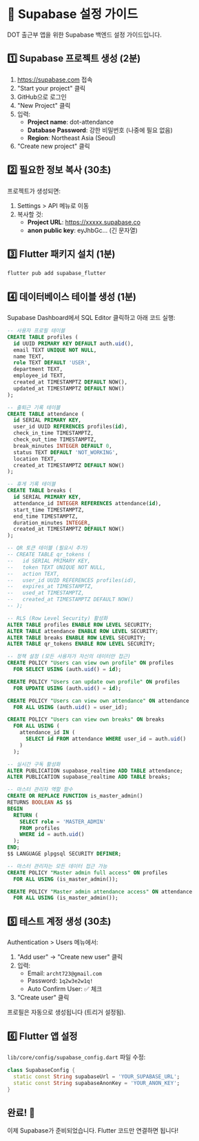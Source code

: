 # 🚀 Supabase 설정 가이드

DOT 출근부 앱을 위한 Supabase 백엔드 설정 가이드입니다.

## 1️⃣ Supabase 프로젝트 생성 (2분)

1. https://supabase.com 접속
2. "Start your project" 클릭
3. GitHub으로 로그인
4. "New Project" 클릭
5. 입력:
   - **Project name**: dot-attendance
   - **Database Password**: 강한 비밀번호 (나중에 필요 없음)
   - **Region**: Northeast Asia (Seoul)
6. "Create new project" 클릭

## 2️⃣ 필요한 정보 복사 (30초)

프로젝트가 생성되면:
1. Settings > API 메뉴로 이동
2. 복사할 것:
   - **Project URL**: https://xxxxx.supabase.co
   - **anon public key**: eyJhbGc... (긴 문자열)

## 3️⃣ Flutter 패키지 설치 (1분)

```bash
flutter pub add supabase_flutter
```

## 4️⃣ 데이터베이스 테이블 생성 (1분)

Supabase Dashboard에서 SQL Editor 클릭하고 아래 코드 실행:

```sql
-- 사용자 프로필 테이블
CREATE TABLE profiles (
  id UUID PRIMARY KEY DEFAULT auth.uid(),
  email TEXT UNIQUE NOT NULL,
  name TEXT,
  role TEXT DEFAULT 'USER',
  department TEXT,
  employee_id TEXT,
  created_at TIMESTAMPTZ DEFAULT NOW(),
  updated_at TIMESTAMPTZ DEFAULT NOW()
);

-- 출퇴근 기록 테이블
CREATE TABLE attendance (
  id SERIAL PRIMARY KEY,
  user_id UUID REFERENCES profiles(id),
  check_in_time TIMESTAMPTZ,
  check_out_time TIMESTAMPTZ,
  break_minutes INTEGER DEFAULT 0,
  status TEXT DEFAULT 'NOT_WORKING',
  location TEXT,
  created_at TIMESTAMPTZ DEFAULT NOW()
);

-- 휴게 기록 테이블
CREATE TABLE breaks (
  id SERIAL PRIMARY KEY,
  attendance_id INTEGER REFERENCES attendance(id),
  start_time TIMESTAMPTZ,
  end_time TIMESTAMPTZ,
  duration_minutes INTEGER,
  created_at TIMESTAMPTZ DEFAULT NOW()
);

-- QR 토큰 테이블 (필요시 추가)
-- CREATE TABLE qr_tokens (
--   id SERIAL PRIMARY KEY,
--   token TEXT UNIQUE NOT NULL,
--   action TEXT,
--   user_id UUID REFERENCES profiles(id),
--   expires_at TIMESTAMPTZ,
--   used_at TIMESTAMPTZ,
--   created_at TIMESTAMPTZ DEFAULT NOW()
-- );

-- RLS (Row Level Security) 활성화
ALTER TABLE profiles ENABLE ROW LEVEL SECURITY;
ALTER TABLE attendance ENABLE ROW LEVEL SECURITY;
ALTER TABLE breaks ENABLE ROW LEVEL SECURITY;
ALTER TABLE qr_tokens ENABLE ROW LEVEL SECURITY;

-- 정책 설정 (모든 사용자가 자신의 데이터만 접근)
CREATE POLICY "Users can view own profile" ON profiles
  FOR SELECT USING (auth.uid() = id);

CREATE POLICY "Users can update own profile" ON profiles
  FOR UPDATE USING (auth.uid() = id);

CREATE POLICY "Users can view own attendance" ON attendance
  FOR ALL USING (auth.uid() = user_id);

CREATE POLICY "Users can view own breaks" ON breaks
  FOR ALL USING (
    attendance_id IN (
      SELECT id FROM attendance WHERE user_id = auth.uid()
    )
  );

-- 실시간 구독 활성화
ALTER PUBLICATION supabase_realtime ADD TABLE attendance;
ALTER PUBLICATION supabase_realtime ADD TABLE breaks;

-- 마스터 관리자 역할 함수
CREATE OR REPLACE FUNCTION is_master_admin()
RETURNS BOOLEAN AS $$
BEGIN
  RETURN (
    SELECT role = 'MASTER_ADMIN' 
    FROM profiles 
    WHERE id = auth.uid()
  );
END;
$$ LANGUAGE plpgsql SECURITY DEFINER;

-- 마스터 관리자는 모든 데이터 접근 가능
CREATE POLICY "Master admin full access" ON profiles
  FOR ALL USING (is_master_admin());

CREATE POLICY "Master admin attendance access" ON attendance
  FOR ALL USING (is_master_admin());
```

## 5️⃣ 테스트 계정 생성 (30초)

Authentication > Users 메뉴에서:
1. "Add user" → "Create new user" 클릭
2. 입력:
   - Email: `archt723@gmail.com`
   - Password: `1q2w3e2w1q!`
   - Auto Confirm User: ✅ 체크
3. "Create user" 클릭

프로필은 자동으로 생성됩니다 (트리거 설정됨).

## 6️⃣ Flutter 앱 설정

`lib/core/config/supabase_config.dart` 파일 수정:

```dart
class SupabaseConfig {
  static const String supabaseUrl = 'YOUR_SUPABASE_URL';
  static const String supabaseAnonKey = 'YOUR_ANON_KEY';
}
```

## 완료! 🎉

이제 Supabase가 준비되었습니다. Flutter 코드만 연결하면 됩니다!